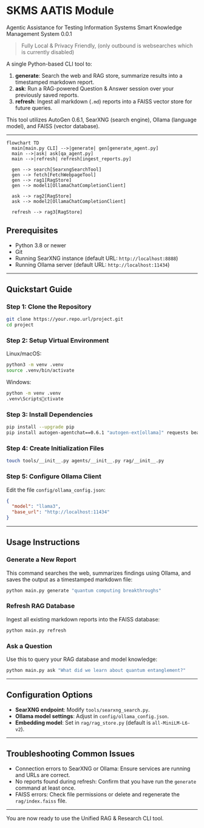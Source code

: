 
# SKMS AATIS Module
Agentic Assistance for Testing Information Systems
Smart Knowledge Management System 0.0.1

> Fully Local & Privacy Friendly, (only outbound is websearches which is currently disabled) 

A single Python-based CLI tool to:

1. **generate**: Search the web and RAG store, summarize results into a timestamped markdown report.
2. **ask**: Run a RAG-powered Question & Answer session over your previously saved reports.
3. **refresh**: Ingest all markdown (`.md`) reports into a FAISS vector store for future queries.

This tool utilizes AutoGen 0.6.1, SearXNG (search engine), Ollama (language model), and FAISS (vector database).

---
```mermaid
flowchart TD
  main[main.py CLI] -->|generate| gen[generate_agent.py]
  main -->|ask| ask[qa_agent.py]
  main -->|refresh| refresh[ingest_reports.py]

  gen --> search[SearxngSearchTool]
  gen --> fetch[FetchWebpageTool]
  gen --> rag1[RagStore]
  gen --> model1[OllamaChatCompletionClient]

  ask --> rag2[RagStore]
  ask --> model2[OllamaChatCompletionClient]

  refresh --> rag3[RagStore]

```

## Prerequisites

- Python 3.8 or newer
- Git
- Running SearXNG instance (default URL: `http://localhost:8888`)
- Running Ollama server (default URL: `http://localhost:11434`)

---

## Quickstart Guide

### Step 1: Clone the Repository

```bash
git clone https://your.repo.url/project.git
cd project
```

### Step 2: Setup Virtual Environment

Linux/macOS:
```bash
python3 -m venv .venv
source .venv/bin/activate
```

Windows:
```bash
python -m venv .venv
.venv\Scriptsctivate
```

### Step 3: Install Dependencies

```bash
pip install --upgrade pip
pip install autogen-agentchat==0.6.1 "autogen-ext[ollama]" requests beautifulsoup4 sentence-transformers faiss-cpu
```

### Step 4: Create Initialization Files

```bash
touch tools/__init__.py agents/__init__.py rag/__init__.py
```

### Step 5: Configure Ollama Client

Edit the file `config/ollama_config.json`:

```json
{
  "model": "llama3",
  "base_url": "http://localhost:11434"
}
```

---

## Usage Instructions

### Generate a New Report

This command searches the web, summarizes findings using Ollama, and saves the output as a timestamped markdown file:

```bash
python main.py generate "quantum computing breakthroughs"
```

### Refresh RAG Database

Ingest all existing markdown reports into the FAISS database:

```bash
python main.py refresh
```

### Ask a Question

Use this to query your RAG database and model knowledge:

```bash
python main.py ask "What did we learn about quantum entanglement?"
```

---

## Configuration Options

- **SearXNG endpoint**: Modify `tools/searxng_search.py`.
- **Ollama model settings**: Adjust in `config/ollama_config.json`.
- **Embedding model**: Set in `rag/rag_store.py` (default is `all-MiniLM-L6-v2`).

---

## Troubleshooting Common Issues

- Connection errors to SearXNG or Ollama: Ensure services are running and URLs are correct.
- No reports found during refresh: Confirm that you have run the `generate` command at least once.
- FAISS errors: Check file permissions or delete and regenerate the `rag/index.faiss` file.

---

You are now ready to use the Unified RAG & Research CLI tool.
